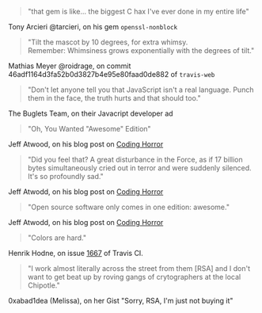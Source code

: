 > "that gem is like... the biggest C hax I've ever done in my entire life"  

Tony Arcieri @tarcieri, on his gem `openssl-nonblock`

> "Tilt the mascot by 10 degrees, for extra whimsy.  
> Remember: Whimsiness grows exponentially with the degrees of tilt."  

Mathias Meyer @roidrage, on commit 46adf1164d3fa52b0d3827b4e95e80faad0de882 of `travis-web`

> "Don't let anyone tell you that JavaScript isn't a real language. Punch them in the face, the truth hurts and that should too."  

The Buglets Team, on their Javacript developer ad

> "Oh, You Wanted "Awesome" Edition"

Jeff Atwood, on his blog post on [Coding Horror](http://www.codinghorror.com/blog/2009/07/oh-you-wanted-awesome-edition.html)

> "Did you feel that? A great disturbance in the Force, as if 17 billion bytes simultaneously cried out in terror and were suddenly silenced. It's so profoundly sad."

Jeff Atwodd, on his blog post on [Coding Horror](http://www.codinghorror.com/blog/2009/07/oh-you-wanted-awesome-edition.html)

> "Open source software only comes in one edition: awesome."

Jeff Atwodd, on his blog post on [Coding Horror](http://www.codinghorror.com/blog/2009/07/oh-you-wanted-awesome-edition.html)

> "Colors are hard."

Henrik Hodne, on issue [1667](https://github.com/travis-ci/travis-ci/issues/1667) of Travis CI.

> "I work almost literally across the street from them [RSA] and I don't want to get beat up by roving gangs of crytographers at the local Chipotle."

0xabad1dea (Melissa), on her Gist "Sorry, RSA, I'm just not buying it"
